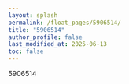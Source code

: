 ```yaml
---
layout: splash
permalink: /float_pages/5906514/
title: "5906514"
author_profile: false
last_modified_at: 2025-06-13
toc: false
---
```

 
5906514
